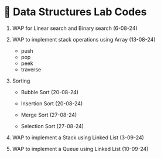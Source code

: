 # 📘 Data Structures Lab Codes

1. WAP for Linear search and Binary search (6-08-24)
2. WAP to implement stack operations using Array (13-08-24)

    - push
    - pop
    - peek
    - traverse

3. Sorting

    - Bubble Sort (20-08-24)
    - Insertion Sort (20-08-24)

    - Merge Sort (27-08-24)
    - Selection Sort (27-08-24)

4. WAP to implement a Stack using Linked List (3-09-24)
5. WAP to implement a Queue using Linked List (10-09-24)
